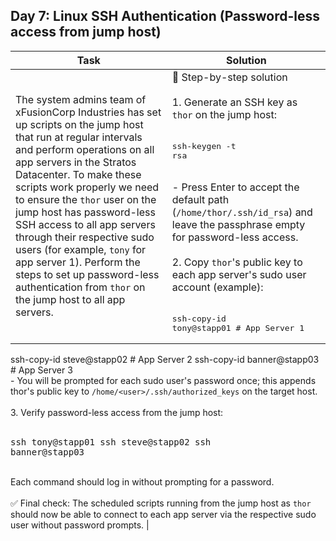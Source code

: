 ## Day 7: Linux SSH Authentication (Password-less access from jump host)

| Task                                                                                                                                                                                                                                                                                                                                                                                                                                                                                                                 | Solution                                                                                                                                                                                                                                                                                                                                                                                                   |
| -------------------------------------------------------------------------------------------------------------------------------------------------------------------------------------------------------------------------------------------------------------------------------------------------------------------------------------------------------------------------------------------------------------------------------------------------------------------------------------------------------------------- | ---------------------------------------------------------------------------------------------------------------------------------------------------------------------------------------------------------------------------------------------------------------------------------------------------------------------------------------------------------------------------------------------------------- |
| The system admins team of xFusionCorp Industries has set up scripts on the jump host that run at regular intervals and perform operations on all app servers in the Stratos Datacenter. To make these scripts work properly we need to ensure the `thor` user on the jump host has password-less SSH access to all app servers through their respective sudo users (for example, `tony` for app server 1). Perform the steps to set up password-less authentication from `thor` on the jump host to all app servers. | 🔐 Step-by-step solution<br><br>1. Generate an SSH key as `thor` on the jump host:<br><br><pre>ssh-keygen -t rsa</pre><br>- Press Enter to accept the default path (<code>/home/thor/.ssh/id_rsa</code>) and leave the passphrase empty for password-less access.<br><br>2. Copy `thor`'s public key to each app server's sudo user account (example):<br><br><pre>ssh-copy-id tony@stapp01 # App Server 1 |

ssh-copy-id steve@stapp02 # App Server 2 ssh-copy-id banner@stapp03 # App Server 3</pre><br>- You will be prompted for each sudo user's password once; this appends thor's public key to <code>/home/&lt;user&gt;/.ssh/authorized_keys</code> on the target host.<br><br>3. Verify password-less access from the jump host:<br><br><pre>ssh tony@stapp01
ssh steve@stapp02
ssh banner@stapp03</pre><br>Each command should log in without prompting for a password.<br><br>✅ Final check: The scheduled scripts running from the jump host as <code>thor</code> should now be able to connect to each app server via the respective sudo user without password prompts. |
